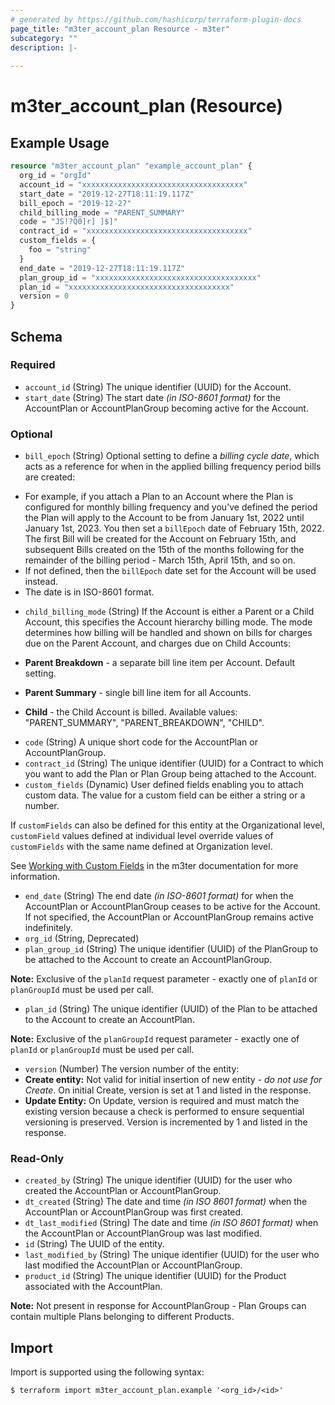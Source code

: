 ```yaml
---
# generated by https://github.com/hashicorp/terraform-plugin-docs
page_title: "m3ter_account_plan Resource - m3ter"
subcategory: ""
description: |-
  
---
```


# m3ter_account_plan (Resource)



## Example Usage

```terraform
resource "m3ter_account_plan" "example_account_plan" {
  org_id = "orgId"
  account_id = "xxxxxxxxxxxxxxxxxxxxxxxxxxxxxxxxxxxx"
  start_date = "2019-12-27T18:11:19.117Z"
  bill_epoch = "2019-12-27"
  child_billing_mode = "PARENT_SUMMARY"
  code = "JS!?Q0]r] ]$]"
  contract_id = "xxxxxxxxxxxxxxxxxxxxxxxxxxxxxxxxxxxx"
  custom_fields = {
    foo = "string"
  }
  end_date = "2019-12-27T18:11:19.117Z"
  plan_group_id = "xxxxxxxxxxxxxxxxxxxxxxxxxxxxxxxxxxxx"
  plan_id = "xxxxxxxxxxxxxxxxxxxxxxxxxxxxxxxxxxxx"
  version = 0
}
```

<!-- schema generated by tfplugindocs -->
## Schema

### Required

- `account_id` (String) The unique identifier (UUID) for the Account.
- `start_date` (String) The start date *(in ISO-8601 format)* for the AccountPlan or AccountPlanGroup becoming active for the Account.

### Optional

- `bill_epoch` (String) Optional setting to define a *billing cycle date*, which acts as a reference for when in the applied billing frequency period bills are created:
* For example, if you attach a Plan to an Account where the Plan is configured for monthly billing frequency and you've defined the period the Plan will apply to the Account to be from January 1st, 2022 until January 1st, 2023. You then set a `billEpoch` date of February 15th, 2022. The first Bill will be created for the Account on February 15th, and subsequent Bills created on the 15th of the months following for the remainder of the billing period - March 15th, April 15th, and so on.
* If not defined, then the `billEpoch` date set for the Account will be used instead.
* The date is in ISO-8601 format.
- `child_billing_mode` (String) If the Account is either a Parent or a Child Account, this specifies the Account hierarchy billing mode. The mode determines how billing will be handled and shown on bills for charges due on the Parent Account, and charges due on Child Accounts:

* **Parent Breakdown** - a separate bill line item per Account. Default setting.

* **Parent Summary** - single bill line item for all Accounts.

* **Child** - the Child Account is billed.
Available values: "PARENT_SUMMARY", "PARENT_BREAKDOWN", "CHILD".
- `code` (String) A unique short code for the AccountPlan or AccountPlanGroup.
- `contract_id` (String) The unique identifier (UUID) for a Contract to which you want to add the Plan or Plan Group being attached to the Account.
- `custom_fields` (Dynamic) User defined fields enabling you to attach custom data. The value for a custom field can be either a string or a number.

If `customFields` can also be defined for this entity at the Organizational level, `customField` values defined at individual level override values of `customFields` with the same name defined at Organization level.

See [Working with Custom Fields](https://www.m3ter.com/docs/guides/creating-and-managing-products/working-with-custom-fields) in the m3ter documentation for more information.
- `end_date` (String) The end date *(in ISO-8601 format)* for when the AccountPlan or AccountPlanGroup ceases to be active for the Account. If not specified, the AccountPlan or AccountPlanGroup remains active indefinitely.
- `org_id` (String, Deprecated)
- `plan_group_id` (String) The unique identifier (UUID) of the PlanGroup to be attached to the Account to create an AccountPlanGroup.

**Note:** Exclusive of the `planId` request parameter - exactly one of `planId` or `planGroupId` must be used per call.
- `plan_id` (String) The unique identifier (UUID) of the Plan to be attached to the Account to create an AccountPlan.

**Note:** Exclusive of the `planGroupId` request parameter - exactly one of `planId` or `planGroupId` must be used per call.
- `version` (Number) The version number of the entity:
- **Create entity:** Not valid for initial insertion of new entity - *do not use for Create*. On initial Create, version is set at 1 and listed in the response.
- **Update Entity:**  On Update, version is required and must match the existing version because a check is performed to ensure sequential versioning is preserved. Version is incremented by 1 and listed in the response.

### Read-Only

- `created_by` (String) The unique identifier (UUID) for the user who created the AccountPlan or AccountPlanGroup.
- `dt_created` (String) The date and time *(in ISO 8601 format)* when the AccountPlan or AccountPlanGroup was first created.
- `dt_last_modified` (String) The date and time *(in ISO 8601 format)* when the AccountPlan or AccountPlanGroup was last modified.
- `id` (String) The UUID of the entity.
- `last_modified_by` (String) The unique identifier (UUID) for the user who last modified the AccountPlan or AccountPlanGroup.
- `product_id` (String) The unique identifier (UUID) for the Product associated with the AccountPlan.

**Note:** Not present in response for AccountPlanGroup - Plan Groups can contain multiple Plans belonging to different Products.

## Import

Import is supported using the following syntax:

```shell
$ terraform import m3ter_account_plan.example '<org_id>/<id>'
```
